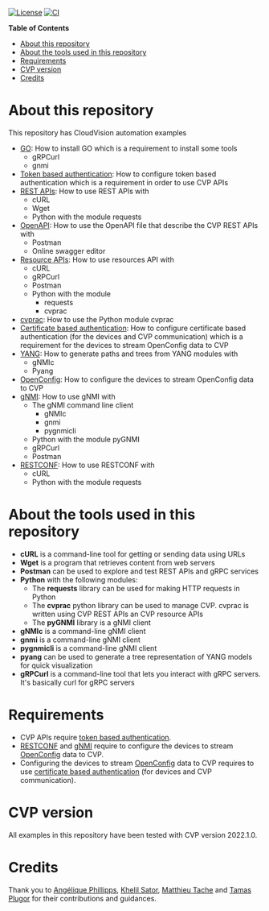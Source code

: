 [![License](https://img.shields.io/badge/license-Apache_2.0-brightgreen.svg)](https://github.com/ksator/cloudvision-automation/blob/master/LICENSE)
[![CI](https://github.com/ksator/cloudvision-automation/actions/workflows/test.yml/badge.svg)](https://github.com/ksator/cloudvision-automation/actions)

**Table of Contents**

- [About this repository](#about-this-repository)
- [About the tools used in this repository](#about-the-tools-used-in-this-repository)
- [Requirements](#requirements)
- [CVP version](#cvp-version)
- [Credits](#credits)

# About this repository

This repository has CloudVision automation examples

- [GO](GO.md): How to install GO which is a requirement to install some tools
  - gRPCurl
  - gnmi
- [Token based authentication](token_based_authentication/): How to configure token based authentication which is a requirement in order to use CVP APIs
- [REST APIs](REST_APIs/): How to use REST APIs with
  - cURL
  - Wget
  - Python with the module requests
- [OpenAPI](OpenAPI): How to use the OpenAPI file that describe the CVP REST APIs with
  - Postman
  - Online swagger editor
- [Resource APIs](resource_APIs/): How to use resources API with
  - cURL
  - gRPCurl
  - Postman
  - Python with the module
    - requests
    - cvprac
- [cvprac](cvprac/): How to use the Python module cvprac
- [Certificate based authentication](certificate_based_authentication): How to configure certificate based authentication (for the devices and CVP communication) which is a requirement for the devices to stream OpenConfig data to CVP
- [YANG](YANG/): How to generate paths and trees from YANG modules with
  - gNMIc
  - Pyang
- [OpenConfig](OpenConfig/): How to configure the devices to stream OpenConfig data to CVP
- [gNMI](gNMI/): How to use gNMI with
  - The gNMI command line client
    - gNMIc
    - gnmi
    - pygnmicli  
  - Python with the module pyGNMI
  - gRPCurl
  - Postman
- [RESTCONF](RESTCONF/): How to use RESTCONF with
  - cURL
  - Python with the module requests

# About the tools used in this repository

- **cURL** is a command-line tool for getting or sending data using URLs
- **Wget** is a program that retrieves content from web servers
- **Postman** can be used to explore and test REST APIs and gRPC services
- **Python** with the following modules:
  - The **requests** library can be used for making HTTP requests in Python
  - The **cvprac** python library can be used to manage CVP. cvprac is written using CVP REST APIs an CVP resource APIs
  - The **pyGNMI** library is a gNMI client
- **gNMIc** is a command-line gNMI client
- **gnmi** is a command-line gNMI client
- **pygnmicli** is a command-line gNMI client
- **pyang** can be used to generate a tree representation of YANG models for quick visualization
- **gRPCurl** is a command-line tool that lets you interact with gRPC servers. It's basically curl for gRPC servers  

# Requirements

- CVP APIs require [token based authentication](Token_based_authentication).  
- [RESTCONF](RESTCONF) and [gNMI](gNMI) require to configure the devices to stream [OpenConfig](OpenConfig) data to CVP.  
- Configuring the devices to stream [OpenConfig](OpenConfig) data to CVP requires to use [certificate based authentication](Certificate_based_authentication/) (for devices and CVP communication).
  
# CVP version

All examples in this repository have been tested with CVP version 2022.1.0.

# Credits

Thank you to [Angélique Phillipps](https://github.com/aphillipps), [Khelil Sator](https://github.com/ksator), [Matthieu Tache](https://github.com/mtache) and [Tamas Plugor](https://github.com/noredistribution) for their contributions and guidances.
